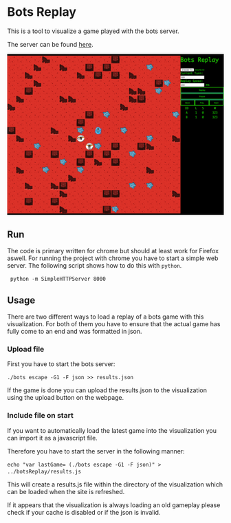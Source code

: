 Bots Replay
===========

This is a tool to visualize a game played with the bots server.

The server can be found [here](https://github.com/markusfisch/bots).

![screenshot](example.png)

## Run

The code is primary written for chrome but should at least work for Firefox aswell.
For running the project with chrome you have to start a simple web server. The following script shows how to do this with `python`.

```
 python -m SimpleHTTPServer 8000

```

## Usage

There are two different ways to load a replay of a bots game with this visualization. For both of them you have to ensure that the actual game has fully come to an end and was formatted in json.

### Upload file

First you have to start the bots server:
```
./bots escape -G1 -F json >> results.json 
```
If the game is done you can upload the results.json to the visualization using the upload button on the webpage.

### Include file on start

If you want to automatically load the latest game into the visualization you can import it as a javascript file. 

Therefore you have to start the server in the following manner:

```
echo "var lastGame= (./bots escape -G1 -F json)" > ../botsReplay/results.js
```

This will create a results.js file within the directory of the visualization which can be loaded when the site is refreshed. 

If it appears that the visualization is always loading an old gameplay please check if your cache is disabled or if the json is invalid.

